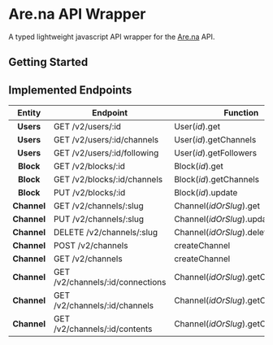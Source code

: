 # Are.na API Wrapper 

A typed lightweight javascript API wrapper for the [Are.na](https://dev.are.na/documentation) API. 

## Getting Started

## Implemented Endpoints

| Entity  | Endpoint  | Function | Authenticated | Paginated |
| :-----: | - | - | - | - |
| **Users** | GET /v2/users/:id | User(_id_).get | - | - |
| **Users** | GET /v2/users/:id/channels | User(_id_).getChannels | yes | - | 
| **Users** | GET /v2/users/:id/following | User(_id_).getFollowers | yes | - |
| **Block** | GET /v2/blocks/:id | Block(_id_).get | - | - |
| **Block** | GET /v2/blocks/:id/channels | Block(_id_).getChannels | - | yes |
| **Block** | PUT /v2/blocks/:id | Block(_id_).update | - | yes |
| **Channel** | GET /v2/channels/:slug | Channel(_idOrSlug_).get | - | - |
| **Channel** | PUT /v2/channels/:slug | Channel(_idOrSlug_).update | yes | - |
| **Channel** | DELETE /v2/channels/:slug | Channel(_idOrSlug_).delete | yes | - |
| **Channel** | POST /v2/channels | createChannel | yes | - |
| **Channel** | GET /v2/channels | createChannel | yes | - |
| **Channel** | GET /v2/channels/:id/connections | Channel(_idOrSlug_).getConnections | - | yes |
| **Channel** | GET /v2/channels/:id/channels | Channel(_idOrSlug_).getChannels | - | yes |
| **Channel** | GET /v2/channels/:id/contents | Channel(_idOrSlug_).getContent | - | yes |
